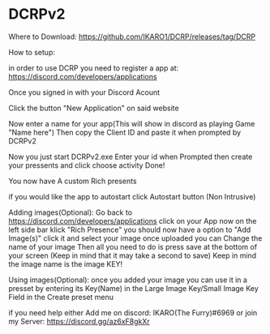 # DCRPv2

Where to Download:
https://github.com/IKARO1/DCRP/releases/tag/DCRP

How to setup:


in order to use DCRP you need to register a app at:
https://discord.com/developers/applications

Once you signed in with your Discord Acount

Click the button "New Application" on said website

Now enter a name for your app(This will show in discord as playing Game "Name here")
Then copy the Client ID and paste it when prompted by DCRPv2

Now you just start DCRPv2.exe
Enter your id when Prompted
then create your pressents
and click choose activity
Done!

You now have A custom Rich presents

if you would like the app to autostart
click Autostart button (Non Intrusive)

Adding images(Optional):
Go back to https://discord.com/developers/applications
click on your App
now on the left side bar klick "Rich Presence"
you should now have a option to "Add Image(s)"
click it and select your image
once uploaded you can Change the name of your image
Then all you need to do is press save at the bottom of your screen
(Keep in mind that it may take a second to save)
Keep in mind the image name is the image KEY!

Using images(Optional):
once you added your image you can use it in a presset by entering
its Key(Name) in the Large Image Key/Small Image Key Field in the Create preset menu

if you need help either Add me on discord:
IKARO(The Furry)#6969
or join my Server:
https://discord.gg/az6xF8gkXr
